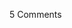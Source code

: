 <span class="commentheader">5 Comments</span>

<!-- <div class="commentdivider">
<span class="commentauthorbox">Posted by Charlie Murphy</span>
<span class="commentdatebox">Sunday, April 25, 2004</span>
<span class="commenttimebox">11:39 PM</span>
</div>
<div class="commentbody">“I beat my shit like it owes me money.”</div>
<div class="commentdivider">
<span class="commentauthorbox">Posted by Pascal</span>
<span class="commentdatebox">Wednesday, April 28, 2004</span>
<span class="commenttimebox">11:24 PM</span>
</div>
<div class="commentbody">Man I wish I knew who you are or what that means.</div>
<div class="commentdivider">
<span class="commentauthorbox">Posted by Darkness</span>
<span class="commentdatebox">Thursday, April 29, 2004</span>
<span class="commenttimebox"> 3:19 PM</span>
</div>
<div class="commentbody"><a href="http://www.comedycentral.com/tv_shows/chappellesshow/showclips.jhtml">http://www.comedycentral.com/tv_shows/chappellesshow/showclips.jhtml</a>

watch fun at kneehigh park</div>

<div class="commentdivider">
<span class="commentauthorbox">Posted by an anonymous coward</span>
<span class="commentdatebox">Friday, February 18, 2005</span>
<span class="commenttimebox">10:35 AM</span>
</div>
<div class="commentbody">You look GAY!</div>
<div class="commentdivider">
<span class="commentauthorbox">Posted by <a href="http://www.pascal.com/cgi-bin/mt/mt-comments.cgi?__mode=red&id=956">GAYBASHER</a></span>
<span class="commentdatebox">Friday, February 18, 2005</span>
<span class="commenttimebox">10:37 AM</span>
</div>
<div class="commentbody">THis coward can kick your ass FAGGOT</div> -->
